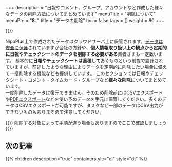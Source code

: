 +++
description = "日報やコメント、グループ、アカウントなど作成した様々なデータの削除方法についてまとめています"
menuTitle = "削除について"
menuPre = "<b>8. </b>"
title = "データの削除"
toc = false
tags = []
weight = 80
+++

{{<icatch filename="delete" msg="個別削除や一括削除 解散や解約について" title="安全なデータの削除" fontsize="30px" alice="shield" >}}

NipoPlus上で作成されたデータはクラウドサーバ上に保管されます。[データは安全に保護](/system/security/)されていますが会社の方針や、**個人情報取り扱い上の観点から定期的に日報やチェックシートのデータを削除する必要がある**業者さまも一定数います。
基本的に**日報やチェックシートは蓄積しておく**ものという前提で設計されていますが、前述したような理由によりデータを定期的に削除したい場合に備えて一括削除する機能なども提供しています。
このセクションでは日報やチェックシート・コメント・タイムカード・グループなど**様々な削除**についてまとめています。  
一度削除したデータは復元できません。そのため削除前には[CSVエクスポート](/manual/report/analytics/csv/)や[PDFエクスポート](/manual/report/read/pdf/)などを使い予めデータを手元に保管してください。多くのデータはCSVエクスポートが可能ですが、タスクなど一部のデータはCSV出力ができないものもありますので注意してください。

{{<alice pos="right" icon="here">}}
削除する対象によって手順が違う場合もありますのでここで確認しましょう
{{</alice>}}
  
## 次の記事

{{% children description="true" containerstyle="dl" style="dt" %}}
